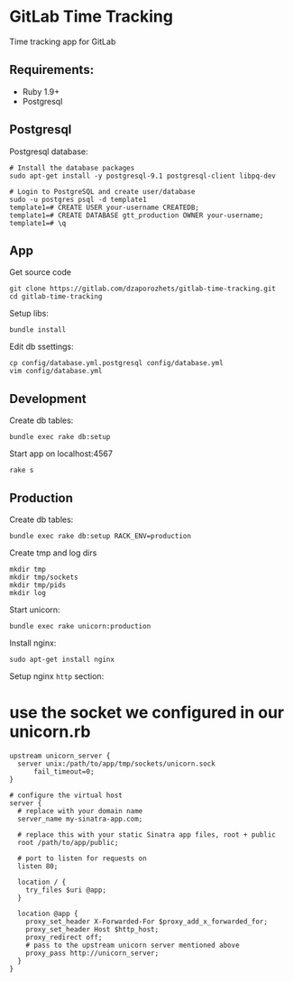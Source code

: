 # GitLab Time Tracking

Time tracking app for GitLab 


## Requirements: 

* Ruby 1.9+
* Postgresql


## Postgresql

Postgresql database:

    # Install the database packages
    sudo apt-get install -y postgresql-9.1 postgresql-client libpq-dev

    # Login to PostgreSQL and create user/database
    sudo -u postgres psql -d template1
    template1=# CREATE USER your-username CREATEDB;
    template1=# CREATE DATABASE gtt_production OWNER your-username;
    template1=# \q


## App

Get source code

    git clone https://gitlab.com/dzaporozhets/gitlab-time-tracking.git
    cd gitlab-time-tracking  

Setup libs: 

    bundle install

Edit db ssettings:

    cp config/database.yml.postgresql config/database.yml
    vim config/database.yml


## Development

Create db tables:

    bundle exec rake db:setup

Start app on localhost:4567

    rake s


## Production 

Create db tables:

    bundle exec rake db:setup RACK_ENV=production

Create tmp and log dirs

    mkdir tmp
    mkdir tmp/sockets
    mkdir tmp/pids
    mkdir log

Start unicorn: 

    bundle exec rake unicorn:production

Install nginx:

    sudo apt-get install nginx

Setup nginx `http` section:

   # use the socket we configured in our unicorn.rb
    upstream unicorn_server {
      server unix:/path/to/app/tmp/sockets/unicorn.sock
          fail_timeout=0;
    }

    # configure the virtual host
    server {
      # replace with your domain name
      server_name my-sinatra-app.com;

      # replace this with your static Sinatra app files, root + public
      root /path/to/app/public;

      # port to listen for requests on
      listen 80;

      location / {
        try_files $uri @app;
      }

      location @app {
        proxy_set_header X-Forwarded-For $proxy_add_x_forwarded_for;
        proxy_set_header Host $http_host;
        proxy_redirect off;
        # pass to the upstream unicorn server mentioned above
        proxy_pass http://unicorn_server;
      }
    }
